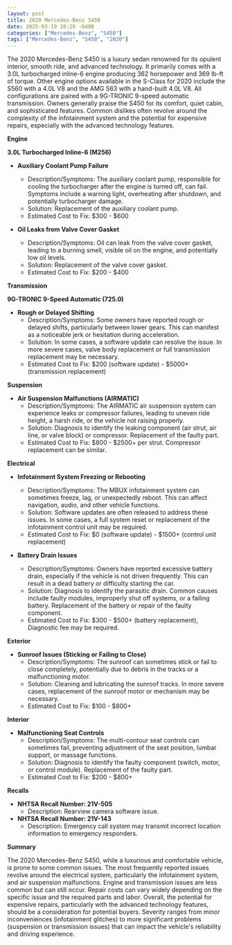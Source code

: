 ```yaml
---
layout: post
title: 2020 Mercedes-Benz S450
date: 2025-03-19 10:29 -0400
categories: ["Mercedes-Benz", "S450"]
tags: ["Mercedes-Benz", "S450", "2020"]
---
```

The 2020 Mercedes-Benz S450 is a luxury sedan renowned for its opulent interior, smooth ride, and advanced technology. It primarily comes with a 3.0L turbocharged inline-6 engine producing 362 horsepower and 369 lb-ft of torque. Other engine options available in the S-Class for 2020 include the S560 with a 4.0L V8 and the AMG S63 with a hand-built 4.0L V8. All configurations are paired with a 9G-TRONIC 9-speed automatic transmission. Owners generally praise the S450 for its comfort, quiet cabin, and sophisticated features. Common dislikes often revolve around the complexity of the infotainment system and the potential for expensive repairs, especially with the advanced technology features.

**Engine**

**3.0L Turbocharged Inline-6 (M256)**

*   **Auxiliary Coolant Pump Failure**
    *   Description/Symptoms: The auxiliary coolant pump, responsible for cooling the turbocharger after the engine is turned off, can fail. Symptoms include a warning light, overheating after shutdown, and potentially turbocharger damage.
    *   Solution: Replacement of the auxiliary coolant pump.
    *   Estimated Cost to Fix: $300 - $600

*   **Oil Leaks from Valve Cover Gasket**
    *   Description/Symptoms: Oil can leak from the valve cover gasket, leading to a burning smell, visible oil on the engine, and potentially low oil levels.
    *   Solution: Replacement of the valve cover gasket.
    *   Estimated Cost to Fix: $200 - $400

**Transmission**

**9G-TRONIC 9-Speed Automatic (725.0)**

*   **Rough or Delayed Shifting**
    *   Description/Symptoms: Some owners have reported rough or delayed shifts, particularly between lower gears. This can manifest as a noticeable jerk or hesitation during acceleration.
    *   Solution: In some cases, a software update can resolve the issue. In more severe cases, valve body replacement or full transmission replacement may be necessary.
    *   Estimated Cost to Fix: $200 (software update) - $5000+ (transmission replacement)

**Suspension**

*   **Air Suspension Malfunctions (AIRMATIC)**
    *   Description/Symptoms: The AIRMATIC air suspension system can experience leaks or compressor failures, leading to uneven ride height, a harsh ride, or the vehicle not raising properly.
    *   Solution: Diagnosis to identify the leaking component (air strut, air line, or valve block) or compressor. Replacement of the faulty part.
    *   Estimated Cost to Fix: $800 - $2500+ per strut. Compressor replacement can be similar.

**Electrical**

*   **Infotainment System Freezing or Rebooting**
    *   Description/Symptoms: The MBUX infotainment system can sometimes freeze, lag, or unexpectedly reboot. This can affect navigation, audio, and other vehicle functions.
    *   Solution: Software updates are often released to address these issues. In some cases, a full system reset or replacement of the infotainment control unit may be required.
    *   Estimated Cost to Fix: $0 (software update) - $1500+ (control unit replacement)

*   **Battery Drain Issues**
    *   Description/Symptoms: Owners have reported excessive battery drain, especially if the vehicle is not driven frequently. This can result in a dead battery or difficulty starting the car.
    *   Solution: Diagnosis to identify the parasitic drain. Common causes include faulty modules, improperly shut off systems, or a failing battery. Replacement of the battery or repair of the faulty component.
    *   Estimated Cost to Fix: $300 - $500+ (battery replacement), Diagnostic fee may be required.

**Exterior**

*   **Sunroof Issues (Sticking or Failing to Close)**
    *   Description/Symptoms: The sunroof can sometimes stick or fail to close completely, potentially due to debris in the tracks or a malfunctioning motor.
    *   Solution: Cleaning and lubricating the sunroof tracks. In more severe cases, replacement of the sunroof motor or mechanism may be necessary.
    *   Estimated Cost to Fix: $100 - $800+

**Interior**

*   **Malfunctioning Seat Controls**
    *   Description/Symptoms: The multi-contour seat controls can sometimes fail, preventing adjustment of the seat position, lumbar support, or massage functions.
    *   Solution: Diagnosis to identify the faulty component (switch, motor, or control module). Replacement of the faulty part.
    *   Estimated Cost to Fix: $200 - $800+

**Recalls**

*   **NHTSA Recall Number: 21V-505**
    *   Description: Rearview camera software issue.
*   **NHTSA Recall Number: 21V-143**
    *   Description: Emergency call system may transmit incorrect location information to emergency responders.

**Summary**

The 2020 Mercedes-Benz S450, while a luxurious and comfortable vehicle, is prone to some common issues. The most frequently reported issues revolve around the electrical system, particularly the infotainment system, and air suspension malfunctions. Engine and transmission issues are less common but can still occur. Repair costs can vary widely depending on the specific issue and the required parts and labor. Overall, the potential for expensive repairs, particularly with the advanced technology features, should be a consideration for potential buyers. Severity ranges from minor inconveniences (infotainment glitches) to more significant problems (suspension or transmission issues) that can impact the vehicle's reliability and driving experience.

